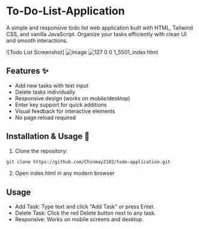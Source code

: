 # To-Do-List-Application

A simple and responsive todo list web application built with HTML, Tailwind CSS, and vanilla JavaScript. Organize your tasks efficiently with clean UI and smooth interactions.

![Todo List Screenshot]
![image](https://github.com/user-attachments/assets/1e02efaa-1d88-4a9c-9c43-b3cf921bb5d3)
![127 0 0 1_5501_index html](https://github.com/user-attachments/assets/5e34ad74-632a-4174-8949-0892061f2a9d)

## Features ✨
- Add new tasks with text input
- Delete tasks individually
- Responsive design (works on mobile/desktop)
- Enter key support for quick additions
- Visual feedback for interactive elements
- No page reload required

## Installation & Usage 🚀
1. Clone the repository:
```bash
git clone https://github.com/Chinmay2102/todo-application.git
```
2. Open index.html in any modern browser

## Usage
- Add Task: Type text and click "Add Task" or press Enter.
- Delete Task: Click the red Delete button next to any task.
- Responsive: Works on mobile screens and desktop.

